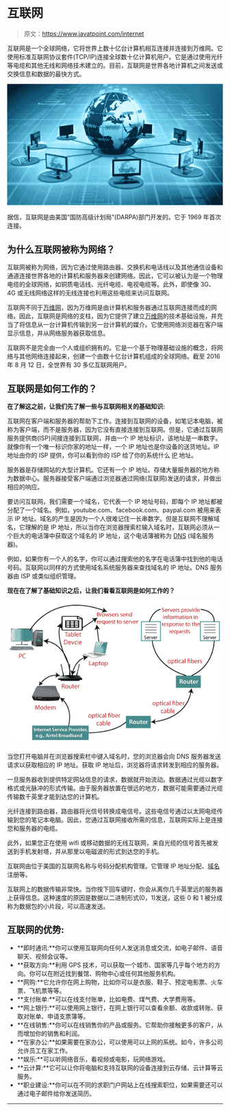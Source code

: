 # 互联网

> 原文：<https://www.javatpoint.com/internet>

互联网是一个全球网络，它将世界上数十亿台计算机相互连接并连接到万维网。它使用标准互联网协议套件(TCP/IP)连接全球数十亿计算机用户。它是通过使用光纤等电缆和其他无线和网络技术建立的。目前，互联网是世界各地计算机之间发送或交换信息和数据的最快方式。

![Internet](img/26a29a4441440879ab94b3cea906e6cc.png)

据信，互联网是由美国“国防高级计划局”(DARPA)部门开发的。它于 1969 年首次连接。

## 为什么互联网被称为网络？

互联网被称为网络，因为它通过使用路由器、交换机和电话线以及其他通信设备和通道连接世界各地的计算机和服务器来创建网络。因此，它可以被认为是一个物理电缆的全球网络，如铜质电话线、光纤电缆、电视电缆等。此外，即使像 3G、4G 或无线网络这样的无线连接也利用这些电缆来访问互联网。

互联网不同于[万维网](https://www.javatpoint.com/what-is-world-wide-web)，因为万维网是由计算机和服务器通过互联网连接而成的网络。因此，互联网是网络的支柱，因为它提供了建立[万维网](https://www.javatpoint.com/www-full-form)的技术基础设施，并充当了将信息从一台计算机传输到另一台计算机的媒介。它使用网络浏览器在客户端显示信息，并从网络服务器获取信息。

互联网不是完全由一个人或组织拥有的。它是一个基于物理基础设施的概念，将网络与其他网络连接起来，创建一个由数十亿台计算机组成的全球网络。截至 2016 年 8 月 12 日，全世界有 30 多亿互联网用户。

## 互联网是如何工作的？

**在了解这之前，让我们先了解一些与互联网相关的基础知识:**

互联网在客户端和服务器的帮助下工作。连接到互联网的设备，如笔记本电脑，被称为客户端，而不是服务器，因为它没有直接连接到互联网。但是，它通过互联网服务提供商(ISP)间接连接到互联网，并由一个 IP 地址标识，该地址是一串数字。就像你有一个唯一标识你家的地址一样，一个 IP 地址也是你设备的送货地址。IP 地址由你的 ISP 提供，你可以看到你的 ISP 给了你的系统什么 [IP](https://www.javatpoint.com/ip-full-form) 地址。

服务器是存储网站的大型计算机。它还有一个 IP 地址。存储大量服务器的地方称为数据中心。服务器接受客户端通过浏览器通过网络(互联网)发送的请求，并做出相应的响应。

要访问互联网，我们需要一个域名，它代表一个 IP 地址号码，即每个 IP 地址都被分配了一个域名。例如，youtube.com、facebook.com、paypal.com 被用来表示 IP 地址。域名的产生是因为一个人很难记住一长串数字。但是互联网不理解域名，它理解的是 IP 地址，所以当你在浏览器搜索栏输入域名时，互联网必须从一个巨大的电话簿中获取这个域名的 IP 地址，这个电话簿被称为 [DNS](https://www.javatpoint.com/dns-full-form) (域名服务器)。

例如，如果你有一个人的名字，你可以通过搜索他的名字在电话簿中找到他的电话号码。互联网以同样的方式使用域名系统服务器来查找域名的 IP 地址。DNS 服务器由 ISP 或类似组织管理。

**现在在了解了基础知识之后，让我们看看互联网是如何工作的？**

![Internet](img/256f4e9259623054ba2bbfe140228091.png)

当您打开电脑并在浏览器搜索栏中键入域名时，您的浏览器会向 DNS 服务器发送请求以获取相应的 IP 地址。获取 IP 地址后，浏览器将请求转发到相应的服务器。

一旦服务器收到提供特定网站信息的请求，数据就开始流动。数据通过光缆以数字格式或光脉冲的形式传输。由于服务器放置在很远的地方，数据可能需要通过光缆传输数千英里才能到达您的计算机。

光纤连接到路由器，路由器将光信号转换成电信号。这些电信号通过以太网电缆传输到您的笔记本电脑。因此，您通过互联网接收所需的信息，互联网实际上是连接您和服务器的电缆。

此外，如果您正在使用 wifi 或移动数据的无线互联网，来自光缆的信号首先被发送到手机发射塔，并从那里以电磁波的形式到达您的手机。

互联网由位于美国的互联网名称与号码分配机构管理。它管理 IP 地址分配、[域名](https://www.javatpoint.com/what-is-domain)注册等。

互联网上的数据传输非常快。当你按下回车键时，你会从离你几千英里远的服务器上获得信息。这种速度的原因是数据以二进制形式(0，1)发送，这些 0 和 1 被分成称为数据包的小片段，可以高速发送。

## 互联网的优势:

*   **即时通讯:**你可以使用互联网向任何人发送消息或交流，如电子邮件、语音聊天、视频会议等。
*   **获取方向:**利用 GPS 技术，可以获取一个城市、国家等几乎每个地方的方向。你可以在附近找到餐馆、购物中心或任何其他服务机构。
*   **网购:**它允许你在网上购物，比如你可以是衣服、鞋子、预定电影票、火车票、飞机票等等。
*   **支付账单:**可以在线支付账单，比如电费、煤气费、大学费用等。
*   **网上银行:**可以使用网上银行，在网上银行可以查看余额、收款或转账、获取对账单、申请支票簿等。
*   **在线销售:**你可以在线销售你的产品或服务。它帮助你接触更多的客户，从而增加你的销售和利润。
*   **在家办公:**如果需要在家办公，可以使用可以上网的系统。如今，许多公司允许员工在家工作。
*   **娱乐:**可以听网络音乐，看视频或电影，玩网络游戏。
*   **云计算:**它可以让你将电脑和支持互联网的设备连接到云存储、云计算等云服务。
*   **职业建设:**你可以在不同的求职门户网站上在线搜索职位，如果需要还可以通过电子邮件给你发送简历。

* * *